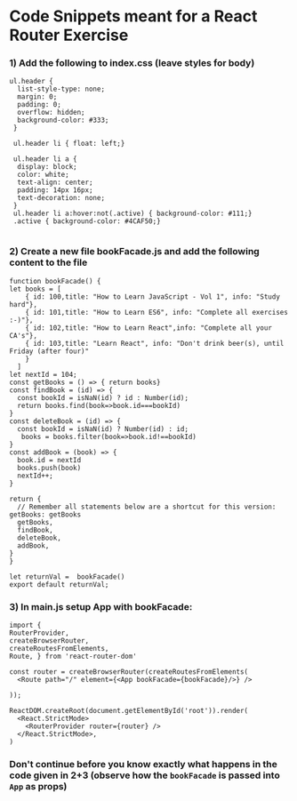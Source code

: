 # Code Snippets meant for a React Router Exercise

### 1) Add the following to index.css (leave styles for body)
```
ul.header {
  list-style-type: none;
  margin: 0;
  padding: 0;
  overflow: hidden;
  background-color: #333;
 }
 
 ul.header li { float: left;}
 
 ul.header li a {
  display: block;
  color: white;
  text-align: center;
  padding: 14px 16px;
  text-decoration: none;
 }
 ul.header li a:hover:not(.active) { background-color: #111;}
 .active { background-color: #4CAF50;}
 
 ```
 ### 2) Create a new file bookFacade.js and add the following content to the file
  ```
 function bookFacade() {
  let books = [
      { id: 100,title: "How to Learn JavaScript - Vol 1", info: "Study hard"},
      { id: 101,title: "How to Learn ES6", info: "Complete all exercises :-)"},
      { id: 102,title: "How to Learn React",info: "Complete all your CA's"},
      { id: 103,title: "Learn React", info: "Don't drink beer(s), until Friday (after four)"
      }
    ]
  let nextId = 104;  
  const getBooks = () => { return books}
  const findBook = (id) => {
    const bookId = isNaN(id) ? id : Number(id);
    return books.find(book=>book.id===bookId)
  }
  const deleteBook = (id) => {    
    const bookId = isNaN(id) ? Number(id) : id;
     books = books.filter(book=>book.id!==bookId)
  }
  const addBook = (book) => {
    book.id = nextId
    books.push(book)
    nextId++;
  }

  return {
    // Remember all statements below are a shortcut for this version: getBooks: getBooks
    getBooks,
    findBook,
    deleteBook,
    addBook,
  }
}

let returnVal =  bookFacade()
export default returnVal;
 ```
 ### 3) In main.js setup App with bookFacade:
```
import { 
RouterProvider, 
createBrowserRouter,
createRoutesFromElements,
Route, } from 'react-router-dom'

const router = createBrowserRouter(createRoutesFromElements(
  <Route path="/" element={<App bookFacade={bookFacade}/>} />
    
));

ReactDOM.createRoot(document.getElementById('root')).render(
  <React.StrictMode>
    <RouterProvider router={router} />
  </React.StrictMode>,
)
 ``` 
### Don't continue before you know exactly what happens in the code given in 2+3 (observe how the `bookFacade` is passed into `App` as props)
